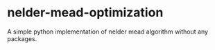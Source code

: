 # nelder-mead-optimization
A simple python implementation of nelder mead algorithm without any packages.
